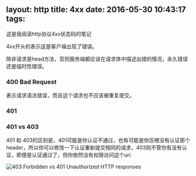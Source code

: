 layout: http
title: 4xx
date: 2016-05-30 10:43:17
tags:
---
这是我阅读http协议4xx状态码的笔记

4xx开头的表示这是客户端出现了错误。

除非请求是head方法，否则服务端都应该在请求体中描述出错的情况，永久错误还是临时性错误。

### 400 Bad Request

表示请求语法错误，而且这个请求也不应该被重复提交。


### 401

### 401 vs 403

401 和 403的区别是，401可能是你认证不通过，也有可能是你压根没有认证那个header，所以你可以修改一下认证重新提交相同的请求，403则不管你有没有认证，即便是认证通过了，但你依然没有权限访问这个uri.

![403 Forbidden vs 401 Unauthorized HTTP responses](http://stackoverflow.com/questions/3297048/403-forbidden-vs-401-unauthorized-http-responses)